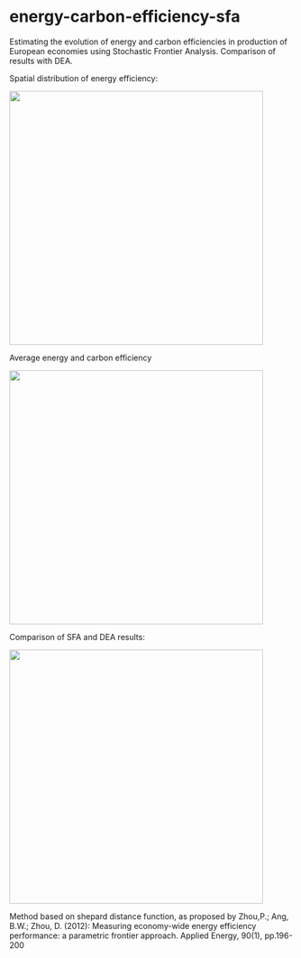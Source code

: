 # energy-carbon-efficiency-sfa
Estimating the evolution of energy and carbon efficiencies in production of European economies using Stochastic Frontier Analysis. Comparison of results with DEA.

Spatial distribution of energy efficiency:

<img src="https://user-images.githubusercontent.com/70534743/229477698-bb103415-29b4-4674-a502-bd6b3bf40e53.png" width="450">

Average energy and carbon efficiency

<img src="https://user-images.githubusercontent.com/70534743/229477705-312bcce2-605d-4fa3-946c-6451d05b093e.png" width="450">

Comparison of SFA and DEA results:

<img src="https://user-images.githubusercontent.com/70534743/229477709-75b9ba25-6ce8-49b1-8692-7cba5fc52f8d.png" width="450">


Method based on shepard distance function, as proposed by Zhou,P.; Ang, B.W.; Zhou, D. (2012): Measuring economy-wide energy efficiency performance: a parametric frontier approach. Applied Energy, 90(1), pp.196-200

